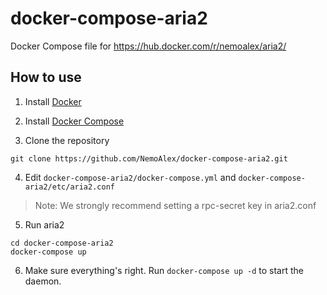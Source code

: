 # docker-compose-aria2
Docker Compose file for https://hub.docker.com/r/nemoalex/aria2/

## How to use

1. Install [Docker](https://docs.docker.com/linux/step_one/)

2. Install [Docker Compose](https://docs.docker.com/compose/install/)

3. Clone the repository

  ```
  git clone https://github.com/NemoAlex/docker-compose-aria2.git
  ```
4. Edit `docker-compose-aria2/docker-compose.yml` and `docker-compose-aria2/etc/aria2.conf`

> Note: We strongly recommend setting a rpc-secret key in aria2.conf

5. Run aria2

  ```
  cd docker-compose-aria2
  docker-compose up
  ```

6. Make sure everything's right. Run `docker-compose up -d` to start the daemon.
